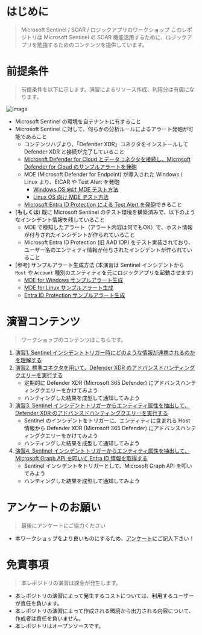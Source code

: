 # はじめに
> Microsoft Sentinel / SOAR / ロジックアプリのワークショップ
このレポジトリは Microsoft Sentinel の SOAR 機能活用するために、ロジックアプリを勉強するためのコンテンツを提供しています。

# 前提条件
> 前提条件を以下に示します。演習によるリソース作成、利用分は有償になります。

![image](https://github.com/hisashin0728/SentinelSOARWorkshopJP/assets/55295601/69bbd9df-73e2-4b8c-b9e2-44b3e7918578)

- Microsoft Sentinel の環境を自テナントに有すること
- Microsoft Sentinel に対して、何らかの分析ルールによるアラート発砲が可能であること
  - コンテンツハブより、「Defender XDR」コネクタをインストールして Defender XDR と接続が完了していること
  - [Microsoft Defender for Cloud とデータコネクタを接続し、Microsoft Defender for Cloud のサンプルアラートを発砲](https://learn.microsoft.com/ja-jp/azure/defender-for-cloud/alert-validation)
  - MDE (Microsoft Defender for Endpoint) が導入された Windows / Linux より、EICAR や Test Alert を発砲
    - [Windows OS 向け MDE テスト方法](https://learn.microsoft.com/ja-jp/microsoft-365/security/defender-endpoint/run-detection-test?view=o365-worldwide#verify-microsoft-defender-for-endpoint-onboarding-of-a-device-using-a-powershell-detection-test)
    - [Linux OS 向け MDE テスト方法](https://learn.microsoft.com/ja-jp/microsoft-365/security/defender-endpoint/linux-exclusions?view=o365-worldwide#validate-exclusions-lists-with-the-eicar-test-file)
  - [Microsoft Entra ID Protection による Test Alert を発砲](https://learn.microsoft.com/ja-jp/entra/id-protection/howto-identity-protection-simulate-risk)できること
- (**もしくは**) 既に Microsoft Sentinel のテスト環境を構築済みで、以下のようなインシデント情報を残していること
    - MDE で検知したアラート（アラート内容は何でもOK）で、ホスト情報が付与されたインシデントが作られていること
    - Microsoft Entra ID Protection (旧 AAD IDP) をテスト実装されており、ユーザー名のエンティティ情報が付与されたインシデントが作られていること
- [参考] サンプルアラート生成方法 (本演習は Sentinel インシデントから ``Host`` や ``Account`` 種別のエンティティを元にロジックアプリを起動させます)
    - [MDE for Windows サンプルアラート生成](https://learn.microsoft.com/ja-jp/microsoft-365/security/defender-endpoint/run-detection-test?view=o365-worldwide)
    - [MDE for Linux サンプルアラート生成](https://learn.microsoft.com/ja-jp/microsoft-365/security/defender-endpoint/linux-install-manually?view=o365-worldwide#client-configuration)
    - [Entra ID Protection サンプルアラート生成](https://learn.microsoft.com/ja-jp/entra/id-protection/howto-identity-protection-simulate-risk)

# 演習コンテンツ
> ワークショップのコンテンツはこちらです。

1. [演習1. Sentinel インシデントトリガー時にどのような情報が連携されるのかを理解する](https://github.com/hisashin0728/SentinelSOARWorkshopJP/blob/main/Work1.md)
2. [演習2. 標準コネクタを用いて、Defender XDR のアドバンスドハンティングクエリーを実行する](https://github.com/hisashin0728/SentinelSOARWorkshopJP/blob/main/Work2.md)
    - 定期的に Defender XDR (Microsoft 365 Defender) にアドバンスハンティングクエリーをかけてみよう
    - ハンティングした結果を成型して通知してみよう
3. [演習3. Sentinel インシデントトリガーからエンティティ属性を抽出して、Defender XDR のアドバンスドハンティングクエリーを実行する](https://github.com/hisashin0728/SentinelSOARWorkshopJP/blob/main/Work3.md)
    - Sentinel のインシデントをトリガーに、エンティティに含まれる Host 情報から Defender XDR (Microsoft 365 Defender) にアドバンスハンティングクエリーをかけてみよう
    - ハンティングした結果を成型して通知してみよう
5. [演習4. Sentinel インシデントトリガーからエンティティ属性を抽出して、Microsoft Graph API を叩いて Entra ID 情報を取得する](https://github.com/hisashin0728/SentinelSOARWorkshopJP/blob/main/Work4.md)
    - Sentinel インシデントをトリガーとして、Microsoft Graph API を叩いてみよう
    - ハンティングした結果を成型して通知してみよう

# アンケートのお願い
> 最後にアンケートにご協力ください

- 本ワークショップをより良いものにするため、[アンケート](https://forms.office.com/r/3Ed17BkkG1)にご記入下さい！

# 免責事項
> 本レポジトリの演習は課金が発生します。

- 本レポジトリの演習によって発生するコストについては、利用するユーザーが責任を負います。
- 本レポジトリの演習によって作成される環境から出力される内容について、作成者は責任を負いません。
- 本レポジトリはオープンソースです。 
